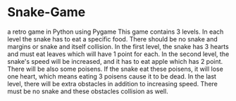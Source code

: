 # Snake-Game
a retro game in Python using Pygame 
This game contains 3 levels. In each level the snake has to eat a specific food. There should be no snake and margins or snake and itself collision. 
In the first level, the snake has 3 hearts and must eat leaves which will have 1 point for each.
In the second level, the snake's speed will be increased, and it has to eat apple which has 2 point. 
There will be also some poisens. If the snake eat these poisens, it will lose one heart, which means eating 3 poisens cause it to be dead. 
In the last level, there will be extra obstacles in addition to increasing speed. There must be no snake and these obstacles collision as well.
